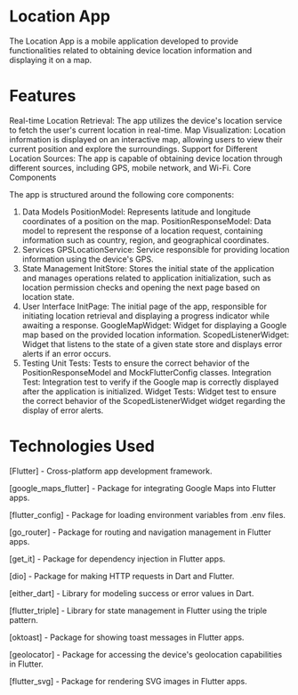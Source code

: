 # Location App

The Location App is a mobile application developed to provide functionalities related to obtaining device location information and displaying it on a map.

# Features

Real-time Location Retrieval: The app utilizes the device's location service to fetch the user's current location in real-time.
Map Visualization: Location information is displayed on an interactive map, allowing users to view their current position and explore the surroundings.
Support for Different Location Sources: The app is capable of obtaining device location through different sources, including GPS, mobile network, and Wi-Fi.
Core Components

The app is structured around the following core components:

1. Data Models
   PositionModel: Represents latitude and longitude coordinates of a position on the map.
   PositionResponseModel: Data model to represent the response of a location request, containing information such as country, region, and geographical coordinates.
2. Services
   GPSLocationService: Service responsible for providing location information using the device's GPS.
3. State Management
   InitStore: Stores the initial state of the application and manages operations related to application initialization, such as location permission checks and opening the next page based on location state.
4. User Interface
   InitPage: The initial page of the app, responsible for initiating location retrieval and displaying a progress indicator while awaiting a response.
   GoogleMapWidget: Widget for displaying a Google map based on the provided location information.
   ScopedListenerWidget: Widget that listens to the state of a given state store and displays error alerts if an error occurs.
5. Testing
   Unit Tests: Tests to ensure the correct behavior of the PositionResponseModel and MockFlutterConfig classes.
   Integration Test: Integration test to verify if the Google map is correctly displayed after the application is initialized.
   Widget Tests: Widget test to ensure the correct behavior of the ScopedListenerWidget widget regarding the display of error alerts.

# Technologies Used

[Flutter] - Cross-platform app development framework.

[google_maps_flutter] - Package for integrating Google Maps into Flutter apps.

[flutter_config] - Package for loading environment variables from .env files.

[go_router] - Package for routing and navigation management in Flutter apps.

[get_it] - Package for dependency injection in Flutter apps.

[dio] - Package for making HTTP requests in Dart and Flutter.

[either_dart] - Library for modeling success or error values in Dart.

[flutter_triple] - Library for state management in Flutter using the triple pattern.

[oktoast] - Package for showing toast messages in Flutter apps.

[geolocator] - Package for accessing the device's geolocation capabilities in Flutter.

[flutter_svg] - Package for rendering SVG images in Flutter apps.
